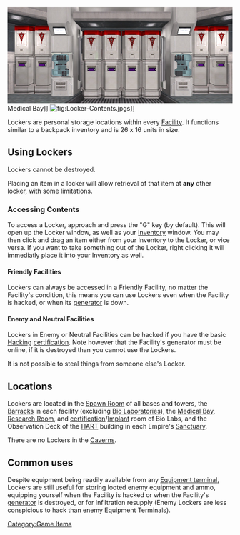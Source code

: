 ![](images/Lockers_biolab.jpg "fig:Lockers_biolab.jpg") Medical Bay\]\]
![](Locker-Contents.md.jpg "fig:Locker-Contents.jpg")s\]\]

Lockers are personal storage locations within every
[Facility](facilities.md "wikilink"). It functions similar to a backpack
inventory and is 26 x 16 units in size.

## Using Lockers

Lockers cannot be destroyed.

Placing an item in a locker will allow retrieval of that item at **any**
other locker, with some limitations.

### Accessing Contents

To access a Locker, approach and press the "G" key (by default). This
will open up the Locker window, as well as your
[Inventory](Inventory.md "wikilink") window. You may then click and drag an
item either from your Inventory to the Locker, or vice versa. If you
want to take something out of the Locker, right clicking it will
immediatly place it into your Inventory as well.

#### Friendly Facilities

Lockers can always be accessed in a Friendly Facility, no matter the
Facility's condition, this means you can use Lockers even when the
Facility is hacked, or when its [generator](generator.md "wikilink") is
down.

#### Enemy and Neutral Facilities

Lockers in Enemy or Neutral Facilities can be hacked if you have the
basic [Hacking](<Hacking_(Certification)> "wikilink")
[certification](certification.md "wikilink"). Note however that the
Facility's generator must be online, if it is destroyed than you cannot
use the Lockers.

It is not possible to steal things from someone else's Locker.

## Locations

Lockers are located in the [Spawn Room](Spawn_Room.md "wikilink") of all
bases and towers, the [Barracks](Barracks.md "wikilink") in each facility
(excluding [Bio Laboratories](Bio_Laboratory.md "wikilink")), the [Medical
Bay](Medical_Bay.md "wikilink"), [Research Room](Research_Room.md "wikilink"),
and
[certification](certification.md "wikilink")/[Implant](Implant.md "wikilink")
room of Bio Labs, and the Observation Deck of the
[HART](HART.md "wikilink") building in each Empire's
[Sanctuary](Sanctuary.md "wikilink").

There are no Lockers in the [Caverns](Cavern.md "wikilink").

## Common uses

Despite equipment being readily available from any [Equipment
terminal](Equipment_terminal.md "wikilink"), Lockers are still useful for
storing looted enemy equipment and ammo, equipping yourself when the
Facility is hacked or when the Facility's
[generator](generator.md "wikilink") is destroyed, or for Infiltration
resupply (Enemy Lockers are less conspicious to hack than enemy
Equipment Terminals).

[Category:Game Items](Category:Game_Items.md "wikilink")
